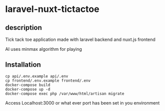 # laravel-nuxt-tictactoe


## description
Tick tack toe application made with laravel backend and nuxt.js frontend

AI uses minmax algorithm for playing


## Installation


```
cp api/.env.example api/.env
cp frontend/.env.example frontend/.env
docker-compose build
docker-compose up -d
docker-compose exec php /var/www/html/artisan migrate

```
Access Localhost:3000 or what ever port has been set in you environment